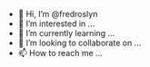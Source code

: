 - 👋 Hi, I’m @fredroslyn
- 👀 I’m interested in ...
- 🌱 I’m currently learning ...
- 💞️ I’m looking to collaborate on ...
- 📫 How to reach me ...

<!---
fredroslyn/fredroslyn is a ✨ special ✨ repository because its `README.md` (this file) appears on your GitHub profile.
You can click the Preview link to take a look at your changes.
--->

